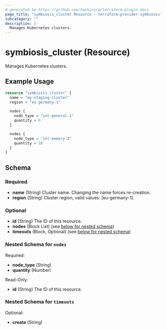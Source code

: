 ```yaml
---
# generated by https://github.com/hashicorp/terraform-plugin-docs
page_title: "symbiosis_cluster Resource - terraform-provider-symbiosis"
subcategory: ""
description: |-
  Manages Kubernetes clusters.
---
```


# symbiosis_cluster (Resource)

Manages Kubernetes clusters.

## Example Usage

```terraform
resource "symbiosis_cluster" {
  name = "my-staging-cluster"
  region = "eu-germany-1"
  
  nodes {
    node_type = "int-general-1"
    quantity = 6
  }

  nodes {
    node_type = "int-memory-2"
    quantity = 10
  }
}
```

<!-- schema generated by tfplugindocs -->
## Schema

### Required

- **name** (String) Cluster name. Changing the name forces re-creation.
- **region** (String) Cluster region, valid values: [eu-germany-1].

### Optional

- **id** (String) The ID of this resource.
- **nodes** (Block List) (see [below for nested schema](#nestedblock--nodes))
- **timeouts** (Block, Optional) (see [below for nested schema](#nestedblock--timeouts))

<a id="nestedblock--nodes"></a>
### Nested Schema for `nodes`

Required:

- **node_type** (String)
- **quantity** (Number)

Read-Only:

- **id** (String) The ID of this resource.


<a id="nestedblock--timeouts"></a>
### Nested Schema for `timeouts`

Optional:

- **create** (String)


